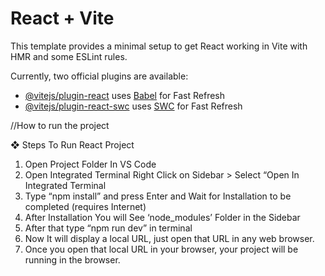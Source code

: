 # React + Vite

This template provides a minimal setup to get React working in Vite with HMR and some ESLint rules.

Currently, two official plugins are available:

- [@vitejs/plugin-react](https://github.com/vitejs/vite-plugin-react/blob/main/packages/plugin-react/README.md) uses [Babel](https://babeljs.io/) for Fast Refresh
- [@vitejs/plugin-react-swc](https://github.com/vitejs/vite-plugin-react-swc) uses [SWC](https://swc.rs/) for Fast Refresh


//How to run the project

❖ Steps To Run React Project

1. Open Project Folder In VS Code
2. Open Integrated Terminal
   Right Click on Sidebar > Select “Open In Integrated Terminal
3. Type “npm install” and press Enter and Wait for Installation to be completed (requires
Internet)
4. After Installation You will See ‘node_modules’ Folder in the Sidebar
5. After that type “npm run dev” in terminal
6. Now It will display a local URL, just open that URL in any web browser.
7. Once you open that local URL in your browser, your project will be running in the browser.
